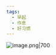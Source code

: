 ```yaml
---
tags:
  - 早起
  - 作息
  - 好习惯
---
```

![image.png|700](https://fig-1321973591.cos.ap-nanjing.myqcloud.com/20240810220652.png)
